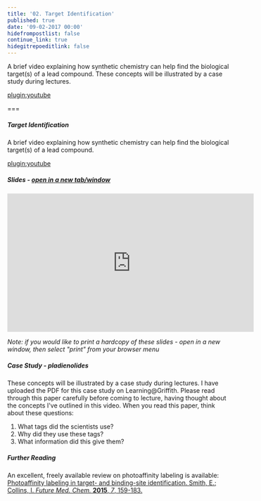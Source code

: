 ```yaml
---
title: '02. Target Identification'
published: true
date: '09-02-2017 00:00'
hidefrompostlist: false
continue_link: true
hidegitrepoeditlink: false
---
```


A brief video explaining how synthetic chemistry can help find the biological target(s) of a lead compound. These concepts will be illustrated by a case study during lectures.

[plugin:youtube](https://www.youtube.com/watch?v=zWVmRfd8uk4)

===

##### Target Identification

A brief video explaining how synthetic chemistry can help find the biological target(s) of a lead compound.

[plugin:youtube](https://www.youtube.com/watch?v=zWVmRfd8uk4)

##### Slides - <a href="https://teaching.mcoster.net/DDD/slides/02-target-id.html" target="_blank">open in a new tab/window</a>

<iframe width="560" height="315" src="https://teaching.mcoster.net/DDD/slides/02-target-id.html" frameborder="0" allowfullscreen></iframe>

_Note: if you would like to print a hardcopy of these slides - open in a new window, then select "print" from your browser menu_

##### Case Study - pladienolides
These concepts will be illustrated by a case study during lectures. I have uploaded the PDF for this case study on Learning@Griffith. Please read through this paper carefully before coming to lecture, having thought about the concepts I've outlined in this video. When you read this paper, think about these questions:

1. What tags did the scientists use?
2. Why did they use these tags?
3. What information did this give them?

##### Further Reading
An excellent, freely available review on photoaffinity labeling is available:
[Photoaffinity labeling in target- and binding-site identification. Smith, E.; Collins, I. _Future Med. Chem._ **2015**, _7_, 159-183.](https://doi.org/10.4155/fmc.14.152)
